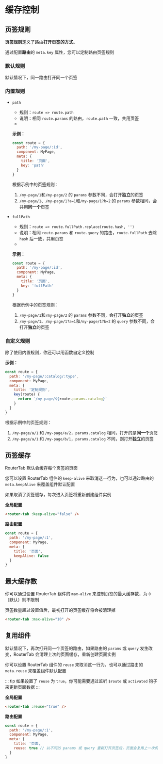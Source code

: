 # 缓存控制

## 页签规则

**页签规则**定义了路由**打开页签的方式**。

通过配置**路由**的 `meta.key` 属性，您可以定制路由页签规则

### 默认规则

默认情况下，同一路由打开同一个页签

### 内置规则

- `path`

  - 规则：`route => route.path`
  - 说明：相同 `route.params` 的路由，`route.path` 一致，共用页签
  - <demo-link href="/default/rule/path/a/1"/>

  **示例：**

  ```javascript {6}
  const route = {
    path: '/my-page/:id',
    component: MyPage,
    meta: {
      title: '页面',
      key: 'path'
    }
  }
  ```

  根据示例中的页签规则：

  1. `/my-page/1`和`/my-page/2` 的 `params` 参数不同，会打开**独立**的页签
  2. `/my-page/1`、`/my-page/1?a=1`和`/my-page/1?b=2` 的 `params` 参数相同，会共用**同一个**页签

- `fullPath`

  - 规则：`route => route.fullPath.replace(route.hash, '')`
  - 说明：相同 `route.params` 和 `route.query` 的路由，`route.fullPath` 去除 `hash` 后一致，共用页签
  - <demo-link href="/default/rule/fullPath/a/1"/>

  **示例：**

  ```javascript {6}
  const route = {
    path: '/my-page/:id',
    component: MyPage,
    meta: {
      title: '页面',
      key: 'fullPath'
    }
  }
  ```

  根据示例中的页签规则：

  1. `/my-page/1`和`/my-page/2` 的 `params` 参数不同，会打开**独立**的页签
  2. `/my-page/1`、`/my-page/1?a=1`和`/my-page/1?b=2` 的 `query` 参数不同，会打开**独立**的页签

### 自定义规则

除了使用内置规则，你还可以用函数自定义控制

**示例：**

```javascript {6,7,8}
const route = {
  path: '/my-page/:catalog/:type',
  component: MyPage,
  meta: {
    title: '定制规则',
    key(route) {
      return `/my-page/${route.params.catalog}`
    }
  }
}
```

根据示例中的页签规则：

1. `/my-page/a/1` 和 `/my-page/a/2`，`params.catalog` 相同，打开的是**同一个**页签
2. `/my-page/a/1` 和 `/my-page/b/1`，`params.catalog` 不同，则打开**独立**的页签

## 页签缓存

RouterTab 默认会缓存每个页签的页面

您可以设置 RouterTab 组件的 `keep-alive` 来取消这一行为，也可以通过路由的 `meta.keepAlive` 来覆盖组件默认配置

如果取消了页签缓存，每次进入页签将重新创建组件实例

**全局配置**

```html
<router-tab :keep-alive="false" />
```

**路由配置**

```javascript {6}
const route = {
  path: '/my-page/:1',
  component: MyPage,
  meta: {
    title: '页面',
    keepAlive: false
  }
}
```

## 最大缓存数

你可以通过设置 RouterTab 组件的 `max-alive` 来控制页签的最大缓存数，为 `0` （默认）则不限制

页签数量超过设置值后，最初打开的页签缓存将会被清理掉

```html
<router-tab :max-alive="10" />
```

## 复用组件

默认情况下，再次打开同一个页签的路由，如果路由的 `params` 或 `query` 发生改变，RouterTab 会清理上次的页面缓存，重新创建页面实例

你可以设置 RouterTab 组件的 `reuse` 来取消这一行为，也可以通过路由的 `meta.reuse` 来覆盖组件默认配置

::: tip
如果设置了 `reuse` 为 `true`，你可能需要通过监听 `$route` 或 `activated` 钩子来更新页面数据
:::

**全局配置**

```html
<router-tab :reuse="true" />
```

**路由配置**

```javascript {6}
const route = {
  path: '/my-page/:1',
  component: MyPage,
  meta: {
    title: '页面,
    reuse: true // 以不同的 params 或 query 重新打开页签后，页面会复用上一次的，不会重新创建
  }
}
```
